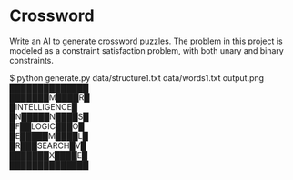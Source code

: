 # Crossword

Write an AI to generate crossword puzzles.
The problem in this project is modeled as a constraint satisfaction problem, with both unary and binary constraints.

$ python generate.py data/structure1.txt data/words1.txt output.png  
██████████████  
███████M████R█  
█INTELLIGENCE█  
█N█████N████S█  
█F██LOGIC███O█  
█E█████M████L█  
█R███SEARCH█V█  
███████X████E█  
██████████████  
